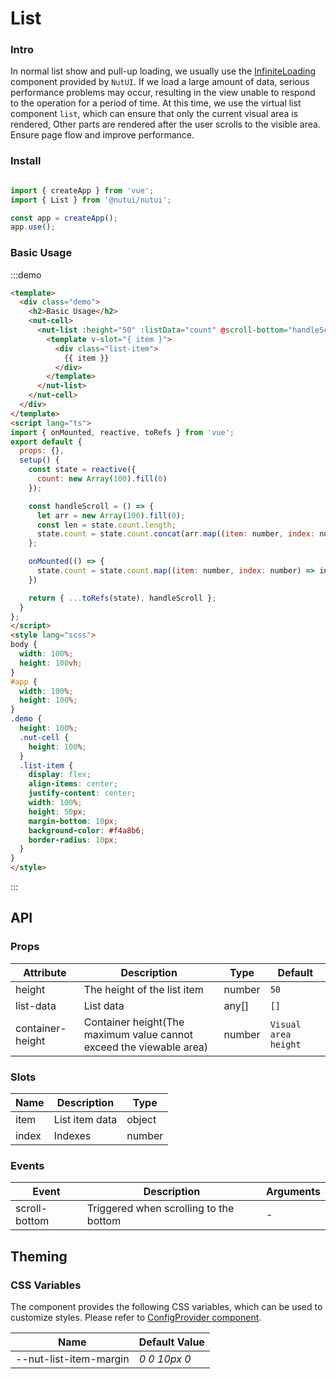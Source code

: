 # List

### Intro
In normal list show and pull-up loading, we usually use the [InfiniteLoading](#/en-US/infiniteloading) component provided by `NutUI`. If we load a large amount of data, serious performance problems may occur, resulting in the view unable to respond to the operation for a period of time. At this time, we use the virtual list component `list`, which can ensure that only the current visual area is rendered, Other parts are rendered after the user scrolls to the visible area. Ensure page flow and improve performance.

### Install

```javascript

import { createApp } from 'vue';
import { List } from '@nutui/nutui';

const app = createApp();
app.use();

```

### Basic Usage

:::demo

```html
<template>
  <div class="demo">
    <h2>Basic Usage</h2>
    <nut-cell>
      <nut-list :height="50" :listData="count" @scroll-bottom="handleScroll">
        <template v-slot="{ item }">
          <div class="list-item">
            {{ item }}
          </div>
        </template>
      </nut-list>
    </nut-cell>
  </div>
</template>
<script lang="ts">
import { onMounted, reactive, toRefs } from 'vue';
export default {
  props: {},
  setup() {
    const state = reactive({
      count: new Array(100).fill(0)
    });

    const handleScroll = () => {
      let arr = new Array(100).fill(0);
      const len = state.count.length;
      state.count = state.count.concat(arr.map((item: number, index: number) => len + index + 1));
    };

    onMounted(() => {
      state.count = state.count.map((item: number, index: number) => index + 1);
    })

    return { ...toRefs(state), handleScroll };
  }
};
</script>
<style lang="scss">
body {
  width: 100%;
  height: 100vh;
}
#app {
  width: 100%;
  height: 100%;
}
.demo {
  height: 100%;
  .nut-cell {
    height: 100%;
  }
  .list-item {
    display: flex;
    align-items: center;
    justify-content: center;
    width: 100%;
    height: 50px;
    margin-bottom: 10px;
    background-color: #f4a8b6;
    border-radius: 10px;
  }
}
</style>
```

:::

## API

### Props

| Attribute         | Description                             | Type   | Default           |
|--------------|----------------------------------|--------|------------------|
| height         | The height of the list item               | number | `50`                |
| list-data         | List data               | any[] | `[]`                |
| container-height       | Container height(The maximum value cannot exceed the viewable area)              | number | `Visual area height`                |

### Slots

| Name         | Description                             | Type   |
|--------------|----------------------------------|--------|
| item         | List item data               | object |
| index         | Indexes               | number |

### Events

| Event | Description           | Arguments     |
|--------|----------------|--------------|
| scroll-bottom   | Triggered when scrolling to the bottom | - |

## Theming

### CSS Variables

The component provides the following CSS variables, which can be used to customize styles. Please refer to [ConfigProvider component](#/en-US/component/configprovider).

| Name | Default Value |
| --------------------------------------- | -------------------------- |
| --nut-list-item-margin       | _0 0 10px 0_        |